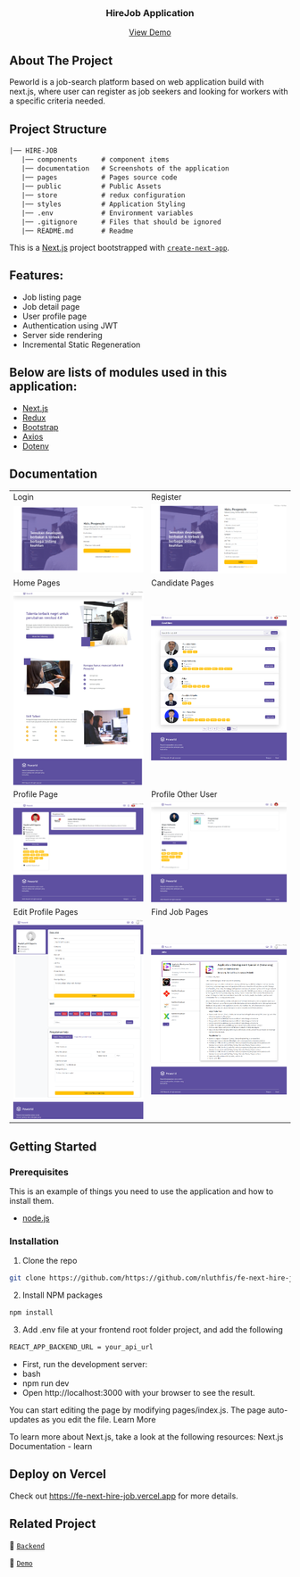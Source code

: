 <br />
<p align="center">

  <h3 align="center">HireJob Application</h3>
  <p align="center">
    <a href="/">View Demo</a>
  </p>
</p>

## About The Project

Peworld is a job-search platform based on web application build with next.js, where user can register as job seekers and looking for workers with a specific criteria needed.

## Project Structure

```
|── HIRE-JOB
   |── components      # component items
   |── documentation   # Screenshots of the application
   |── pages           # Pages source code
   |── public          # Public Assets
   |── store           # redux configuration
   |── styles          # Application Styling
   |── .env            # Environment variables
   |── .gitignore      # Files that should be ignored
   |── README.md       # Readme
```

This is a [Next.js](https://nextjs.org/) project bootstrapped with [`create-next-app`](https://github.com/vercel/next.js/tree/canary/packages/create-next-app).

## Features:

- Job listing page
- Job detail page
- User profile page
- Authentication using JWT
- Server side rendering
- Incremental Static Regeneration

## Below are lists of modules used in this application:

- [Next.js](https://nextjs.org/)
- [Redux](https://redux.js.org/)
- [Bootstrap](https://getbootstrap.com/)
- [Axios](https://axios-http.com/)
- [Dotenv](https://www.npmjs.com/package/dotenv)

## Documentation

<table>
<tr>
  <td>Login</td>
  <td>Register</td>
<tr>
<td><img width="350px" src="./documentation/login.jpg" border="0" alt="login" /></td>
    <td> <img width="350px" src="./documentation/register.jpg" border="0"  alt="Register" /></td>
</tr>
<tr>
  <td>Home Pages</td>
  <td>Candidate Pages</td>
<tr>
<td><img width="350px" src="./documentation/home.jpg" border="0" alt="home" /></td>
    <td> <img width="350px" src="./documentation/candidate.jpg" border="0"  alt="candidate" /></td>
</tr>
<tr>
  <td>Profile Page</td>
  <td>Profile Other User</td>
<tr>
<td><img width="350px" src="./documentation/profile.jpg" border="0" alt="profile" /></td>
    <td> <img width="350px" src="./documentation/otheruser.jpg" border="0"  alt="otheruser" /></td>
</tr>
<tr>
  <td>Edit Profile Pages</td>
  <td>Find Job Pages</td>
<tr>
<td><img width="350px" src="./documentation/editProfile.jpg" border="0" alt="editprofile" /></td>
    <td> <img width="350px" src="./documentation/findJob.jpg" border="0"  alt="findjob" /></td>
</tr>
</table>

## Getting Started

### Prerequisites

This is an example of things you need to use the application and how to install them.

- [node.js](https://nodejs.org/en/download/)

### Installation

1. Clone the repo

```sh
git clone https://github.com/https://github.com/nluthfis/fe-next-hire-job
```

2. Install NPM packages

```sh
npm install
```

3. Add .env file at your frontend root folder project, and add the following

```sh
REACT_APP_BACKEND_URL = your_api_url

```

- First, run the development server:
- bash
- npm run dev
- Open http://localhost:3000 with your browser to see the result.

You can start editing the page by modifying pages/index.js. The page auto-updates as you edit the file.
Learn More

To learn more about Next.js, take a look at the following resources:
Next.js Documentation - learn

## Deploy on Vercel

Check out https://fe-next-hire-job.vercel.app for more details.

## Related Project

:rocket: [`Backend`](https://github.com/nluthfis/hire_job_be)

:rocket: [`Demo`](https://fe-next-hire-job.vercel.app/)
